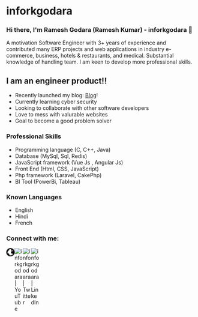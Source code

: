 # inforkgodara

### Hi there, I'm Ramesh Godara (Ramesh Kumar) - inforkgodara 👋

A motivation Software Engineer with 3+ years of experience and contributed many ERP projects and web applications in industry e-commerce, business, hotels & restaurants, and medical. Substantial knowledge of handling team. I am keen to develop more professional skills.

## I am an engineer product!!

* Recently launched my blog: [Blog][website]!
* Currently learning cyber security
* Looking to collaborate with other software developers
* Love to mess with valurable websites
* Goal to become a good problem solver

### Professional Skills

* Programming language (C, C++, Java)
* Database (MySql, Sql, Redis) 
* JavaScript framework (Vue Js , Angular Js)
* Front End (Html, CSS, JavaScript)
* Php framework (Laravel, CakePhp)
* BI Tool (PowerBi, Tableau)

### Known Languages

* English
* Hindi
* French

### Connect with me:

[<img align="left" alt="inforkgodara.blogspot.com" width="22px" src="https://raw.githubusercontent.com/iconic/open-iconic/master/svg/globe.svg" />][website]
[<img align="left" alt="inforkgodara | YouTube" width="22px" src="https://cdn.jsdelivr.net/npm/simple-icons@v3/icons/youtube.svg" />][youtube]
[<img align="left" alt="inforkgodara | Twitter" width="22px" src="https://cdn.jsdelivr.net/npm/simple-icons@v3/icons/twitter.svg" />][twitter]
[<img align="left" alt="inforkgodara | LinkedIn" width="22px" src="https://cdn.jsdelivr.net/npm/simple-icons@v3/icons/linkedin.svg" />][linkedin]

[website]: https://inforkgodara.blogspot.com/
[twitter]: https://twitter.com/inforkgodara
[youtube]: https://www.youtube.com/channel/UCwbUu9rclzJYr_2sPTG5X0A
[linkedin]: http://www.linkedin.com/in/inforkgodara
